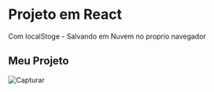<h1>Projeto em React</h1>

<p> Com localStoge - Salvando em Nuvem no proprio navegador </P>

<h2>Meu Projeto</h2>

![Capturar](https://github.com/user-attachments/assets/4e52f4c4-9d71-4a46-9526-449f01742caf)

